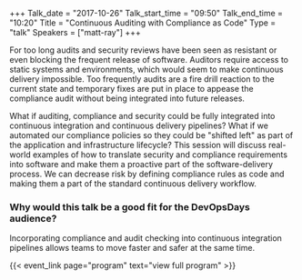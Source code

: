 +++
Talk_date = "2017-10-26"
Talk_start_time = "09:50"
Talk_end_time = "10:20"
Title = "Continuous Auditing with Compliance as Code"
Type = "talk"
Speakers = ["matt-ray"]
+++

For too long audits and security reviews have been seen as resistant or even blocking the frequent release of software. Auditors require access to static systems and environments, which would seem to make continuous delivery impossible. Too frequently audits are a fire drill reaction to the current state and temporary fixes are put in place to appease the compliance audit without being integrated into future releases.

What if auditing, compliance and security could be fully integrated into continuous integration and continuous delivery pipelines? What if we automated our compliance policies so they could be "shifted left" as part of the application and infrastructure lifecycle? This session will discuss real-world examples of how to translate security and compliance requirements into software and make them a proactive part of the software-delivery process. We can decrease risk by defining compliance rules as code and making them a part of the standard continuous delivery workflow.

### Why would this talk be a good fit for the DevOpsDays audience?

Incorporating compliance and audit checking into continuous integration pipelines allows teams to move faster and safer at the same time.

{{< event_link page="program" text="view full program" >}}
